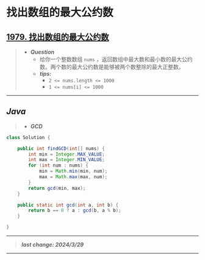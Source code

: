 # 找出数组的最大公约数

## [1979. 找出数组的最大公约数](https://leetcode.cn/problems/find-greatest-common-divisor-of-array/)

> - ***Question***
>   - 给你一个整数数组 `nums` ，返回数组中最大数和最小数的最大公约数。两个数的最大公约数是能够被两个数整除的最大正整数。
>   - ***tips:***
>     - `2 <= nums.length <= 1000`
>     - `1 <= nums[i] <= 1000`

---

## *Java*

> - ***GCD***

```java
class Solution {

    public int findGCD(int[] nums) {
        int min = Integer.MAX_VALUE;
        int max = Integer.MIN_VALUE;
        for (int num : nums) {
            min = Math.min(min, num);
            max = Math.max(max, num);
        }
        return gcd(min, max);
    }

    public static int gcd(int a, int b) {
        return b == 0 ? a : gcd(b, a % b);
    }

}
```

---

> ***last change: 2024/3/29***

---
